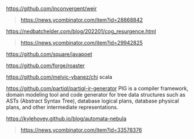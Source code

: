 https://github.com/inconvergent/weir
> https://news.ycombinator.com/item?id=28868842

https://nedbatchelder.com/blog/202201/cog_resurgence.html
> https://news.ycombinator.com/item?id=29942825

https://github.com/square/javapoet

https://github.com/forge/roaster

https://github.com/melvic-ybanez/chi scala

https://github.com/partiql/partiql-ir-generator PIG is a compiler framework, domain modeling tool and code generator for tree data structures such as ASTs (Abstract Syntax Tree), database logical plans, database physical plans, and other intermediate representations.

https://kylehovey.github.io/blog/automata-nebula
> https://news.ycombinator.com/item?id=33578376